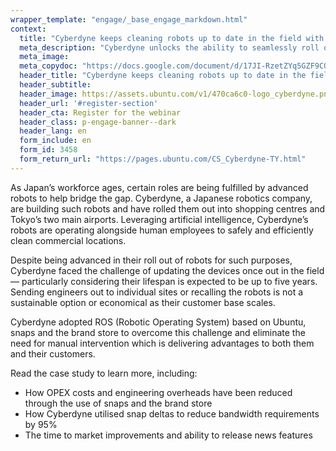 ```yaml
---
wrapper_template: "engage/_base_engage_markdown.html"
context:
  title: "Cyberdyne keeps cleaning robots up to date in the field with snaps"
  meta_description: "Cyberdyne unlocks the ability to seamlessly roll out software updates to robots in the field by switching to snaps"
  meta_image: 
  meta_copydoc: "https://docs.google.com/document/d/17JI-RzetZYq5GZF9COAuh-uHG2yHI2pGy25ePdfA9Qk/edit"
  header_title: "Cyberdyne keeps cleaning robots up to date in the field with snaps"
  header_subtitle: 
  header_image: https://assets.ubuntu.com/v1/470ca6c0-logo_cyberdyne.png
  header_url: '#register-section'
  header_cta: Register for the webinar
  header_class: p-engage-banner--dark
  header_lang: en
  form_include: en
  form_id: 3458
  form_return_url: "https://pages.ubuntu.com/CS_Cyberdyne-TY.html"
---
```


As Japan&rsquo;s workforce ages, certain roles are being fulfilled by advanced robots to help bridge the gap. Cyberdyne, a Japanese robotics company, are building such robots and have rolled them out into shopping centres and Tokyo&rsquo;s two main airports. Leveraging artificial intelligence, Cyberdyne&rsquo;s robots are operating alongside human employees to safely and efficiently clean commercial locations.

Despite being advanced in their roll out of robots for such purposes, Cyberdyne faced the challenge of updating the devices once out in the field &mdash; particularly considering their lifespan is expected to be up to five years. Sending engineers out to individual sites or recalling the robots is not a sustainable option or economical as their customer base scales.

Cyberdyne adopted ROS (Robotic Operating System) based on Ubuntu, snaps and the brand store to overcome this challenge and eliminate the need for manual intervention which is delivering advantages to both them and their customers.

Read the case study to learn more, including:

- How OPEX costs and engineering overheads have been reduced through the use of snaps and the brand store
- How Cyberdyne utilised snap deltas to reduce bandwidth requirements by 95%
- The time to market improvements and ability to release news features
